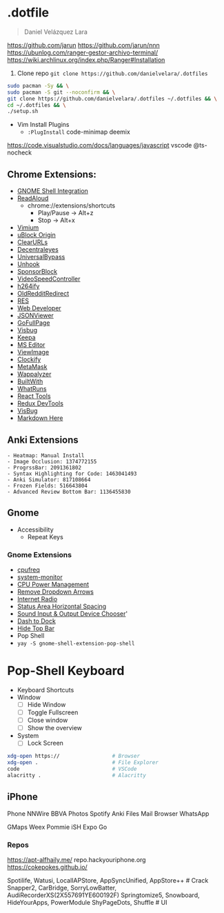 # .dotfile
> Daniel Velázquez Lara


https://github.com/jarun
https://github.com/jarun/nnn
https://ubunlog.com/ranger-gestor-archivo-terminal/
https://wiki.archlinux.org/index.php/Ranger#Installation

1. Clone repo
`git clone https://github.com/danielvelara/.dotfiles`

```bash
sudo pacman -Sy && \
sudo pacman -S git --noconfirm && \
git clone https://github.com/danielvelara/.dotfiles ~/.dotfiles && \
cd ~/.dotfiles && \
./setup.sh
```

- Vim Install Plugins
    - `:PlugInstall`
code-minimap
deemix 

https://code.visualstudio.com/docs/languages/javascript
vscode @ts-nocheck

## Chrome Extensions:
- [GNOME Shell Integration](https://chrome.google.com/webstore/detail/gnome-shell-integration/gphhapmejobijbbhgpjhcjognlahblep)
- [ReadAloud](https://chrome.google.com/webstore/detail/read-aloud-a-text-to-spee/hdhinadidafjejdhmfkjgnolgimiaplp)
    - chrome://extensions/shortcuts
        - Play/Pause -> Alt+z
        - Stop -> Alt+x
- [Vimium](https://chrome.google.com/webstore/detail/vimium/dbepggeogbaibhgnhhndojpepiihcmeb/)
- [uBlock Origin](https://chrome.google.com/webstore/detail/ublock-origin/cjpalhdlnbpafiamejdnhcphjbkeiagm)
- [ClearURLs](https://chrome.google.com/webstore/detail/clearurls/lckanjgmijmafbedllaakclkaicjfmnk)
- [Decentraleyes](https://chrome.google.com/webstore/detail/decentraleyes/ldpochfccmkkmhdbclfhpagapcfdljkj)
- [UniversalBypass](https://github.com/Sainan/Universal-Bypass)
- [Unhook](https://chrome.google.com/webstore/detail/unhook-remove-youtube-rec/khncfooichmfjbepaaaebmommgaepoid)
- [SponsorBlock](https://chrome.google.com/webstore/detail/sponsorblock-for-youtube/mnjggcdmjocbbbhaepdhchncahnbgone)
- [VideoSpeedController](https://chrome.google.com/webstore/detail/video-speed-controller/nffaoalbilbmmfgbnbgppjihopabppdk)
- [h264ify](https://chrome.google.com/webstore/detail/h264ify/aleakchihdccplidncghkekgioiakgal)
- [OldRedditRedirect](https://chrome.google.com/webstore/detail/old-reddit-redirect/dneaehbmnbhcippjikoajpoabadpodje)
- [RES](https://chrome.google.com/webstore/detail/reddit-enhancement-suite/kbmfpngjjgdllneeigpgjifpgocmfgmb)
- [Web Developer](https://chrome.google.com/webstore/detail/web-developer/bfbameneiokkgbdmiekhjnmfkcnldhhm?hl=es)
- [JSONViewer](https://chrome.google.com/webstore/detail/json-viewer/gbmdgpbipfallnflgajpaliibnhdgobh/related)
- [GoFullPage](https://chrome.google.com/webstore/detail/gofullpage-full-page-scre/fdpohaocaechififmbbbbbknoalclacl)
- [Visbug](https://chrome.google.com/webstore/detail/visbug/cdockenadnadldjbbgcallicgledbeoc/)
- [Keepa](https://chrome.google.com/webstore/detail/neebplgakaahbhdphmkckjjcegoiijjo)
- [MS Editor](https://chrome.google.com/webstore/detail/microsoft-editor-spelling/gpaiobkfhnonedkhhfjpmhdalgeoebfa)
- [ViewImage](https://chrome.google.com/webstore/detail/view-image/jpcmhcelnjdmblfmjabdeclccemkghjk)
- [Clockify](https://chrome.google.com/webstore/detail/clockify-time-tracker/pmjeegjhjdlccodhacdgbgfagbpmccpe)
- [MetaMask](https://chrome.google.com/webstore/detail/metamask/nkbihfbeogaeaoehlefnkodbefgpgknn)
- [Wappalyzer](https://chrome.google.com/webstore/detail/wappalyzer/gppongmhjkpfnbhagpmjfkannfbllamg)
- [BuiltWith](https://chrome.google.com/webstore/detail/builtwith-technology-prof/dapjbgnjinbpoindlpdmhochffioedbn)
- [WhatRuns](https://chrome.google.com/webstore/detail/whatruns/cmkdbmfndkfgebldhnkbfhlneefdaa)
- [React Tools](https://chrome.google.com/webstore/detail/react-developer-tools/fmkadmapgofadopljbjfkapdkoieni)
- [Redux DevTools](https://chrome.google.com/webstore/detail/redux-devtools/lmhkpmbekcpmknklioeibfkpmmfibl)
- [VisBug](https://chrome.google.com/webstore/detail/visbug/cdockenadnadldjbbgcallicgledbe)
- [Markdown Here](https://chrome.google.com/webstore/detail/markdown-here/elifhakcjgalahccnjkneoccemfahfoa)

## Anki Extensions
    - Heatmap: Manual Install
    - Image Occlusion: 1374772155
    - ProgrssBar: 2091361802
    - Syntax Highlighting for Code: 1463041493
    - Anki Simulator: 817108664
    - Frozen Fields: 516643804
    - Advanced Review Bottom Bar: 1136455830

## Gnome

- Accessibility
    - Repeat Keys


### Gnome Extensions

- [cpufreq](https://extensions.gnome.org/extension/1082/cpufreq/)
- [system-monitor](https://extensions.gnome.org/extension/120/system-monitor/)
- [CPU Power Management](https://extensions.gnome.org/extension/945/cpu-power-manager/)
- [Remove Dropdown Arrows](https://extensions.gnome.org/extension/800/remove-dropdown-arrows/)
- [Internet Radio](https://extensions.gnome.org/extension/836/internet-radio/)
- [Status Area Horizontal Spacing](https://extensions.gnome.org/extension/355/status-area-horizontal-spacing/)
- [Sound Input & Output Device Chooser](https://extensions.gnome.org/extension/906/sound-output-device-chooser/)'
- [Dash to Dock](https://extensions.gnome.org/extension/307/dash-to-dock/)
- [Hide Top Bar](https://extensions.gnome.org/extension/545/hide-top-bar/)
- Pop Shell
- `yay -S gnome-shell-extension-pop-shell`




# Pop-Shell Keyboard

- Keyboard Shortcuts
- Window 
    - [ ] Hide Window
    - [ ] Toggle Fullscreen 
    - [ ] Close window
    - [ ] Show the overview
- System 
    - [ ] Lock Screen

```bash
xdg-open https://                 # Browser
xdg-open .                        # File Explorer
code                              # VSCode
alacritty .                       # Alacritty
```


## iPhone
Phone
NNWire
BBVA
Photos
Spotify
Anki
Files
Mail
Browser
WhatsApp

GMaps
Weex
Pommie
iSH
Expo Go

### Repos
https://apt-alfhaily.me/
repo.hackyouriphone.org
https://cokepokes.github.io/

Spotilife, Watusi, LocalIAPStore, AppSyncUnified, AppStore++ # Crack
Snapper2, CarBridge, SorryLowBatter, AudiRecorderXS(2X557691YE600192F)
Springtomize5, Snowboard, HideYourApps, PowerModule  ShyPageDots, Shuffle # UI
